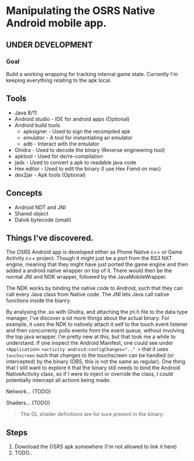 # Manipulating the OSRS Native Android mobile app.

## UNDER DEVELOPMENT

### Goal
Build a working wrapping for tracking internal game state.
Currently I'm keeping everything relating to the apk local.

## Tools
- Java 8/11
- Android studio - IDE for android apps (Optional)
- Android build tools
  - apksigner - Used to sign the recompiled apk
  - emulator - A tool for instantiating an emulator
  - adb - Interact with the emulator
- Ghidra - Used to decode the binary (Reverse engineering tool)
- apktool - Used for de/re-compilation
- jadx - Used to convert a apk to readable java code
- Hex editor - Used to edit the binary (I use Hex Fiend on mac)
- dex2jar - Apk tools (Optional)


## Concepts
- Android NDT and JNI
- Shared object
- Dalvik bytecode (smali)


## Things I've discovered.
The OSRS Android app is developed either as Phone Native c++ or Game
Activity c++ project. Though it might just be a port from the RS3 NXT
engine, meaning that they might have just ported the game engine and
then added a android native wrapper on top of it. There would then be
the normal JNI and NDK wrapper, followed by the JavaMobileWrapper.

The NDK works by binding the native code to Android, such that they can
call every Java class from Native code. The JNI lets Java call native
functions inside the bianry.

By analysing the .so with Ghidra, and attaching the jni.h file to the
data type manager, I've discover a lot more things about the actual
binary. For example, it uses the NDK to natively attach it self to the
touch event listener and then concurrenly polls events from the event
queue, without involving the top java wrapper. I'm pretty new at this, 
but that took me a while to understand. If one inspect the Android Manifest,
one could see under `<Application>` `<activity android:configChanges=".." >` 
that it uses `touchscreen` such that changes to the touchscreen can be
handled (or intercepted) by the binary (OBS, this is not the same as
regular). One thing that I still want to explore it that the binary
still needs to bind the Android NativeActivity class, so if I were to
inject or override the class, I could potentially intercept all actions
being made.

Network... (TODO)


Shaders... (TODO)

> The GL shader definitions are for sure present in the binary.

## Steps
1. Download the OSRS apk somewhere (I'm not allowed to link it here)
2. TODO..

  